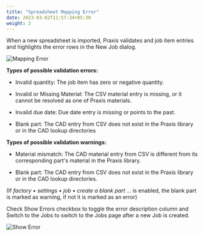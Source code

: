 ```yaml
---
title: "Spreadsheet Mapping Error"
date: 2023-03-02T11:57:34+05:30
weight: 2
---
```


When a new spreadsheet is imported, Praxis validates and job item entries and highlights the error rows in the New Job dialog. 

![Mapping Error](/images/MappingError.png)

**Types of possible validation errors:**

* Invalid quantity: The job item has zero or negative quantity. 

* Invalid or Missing Material: The CSV material entry is missing, or it cannot be resolved as one of Praxis materials. 

* Invalid due date: Due date entry is missing or points to the past. 

* Blank part: The CAD entry from CSV does not exist in the Praxis library or in the CAD lookup directories 

**Types of possible validation warnings:**

* Material mismatch: The CAD material entry from CSV is different from its corresponding part's material in the Praxis library. 

* Blank part: The CAD entry from CSV does not exist in the Praxis library or in the CAD lookup directories. 

(If *factory • settings • job • create a blank part …* is enabled, the blank part is marked as warning, if not it is marked as an error)

Check Show Errors checkbox to toggle the error description column and Switch to the Jobs to switch to the Jobs page after a new Job is created.

![Show Error](/images/ShowError.png)